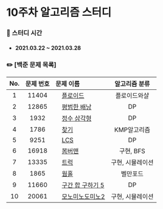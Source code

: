 # 10주차 알고리즘 스터디

### 📖 스터디 시간 
- #### 2021.03.22 ~ 2021.03.28


### ✏️ [백준 문제 목록]
|No.|문제 번호|문제 이름|알고리즘 분류|
|:---:|:---:|:---|:---:| 
|1|11404|<img src="https://d2gd6pc034wcta.cloudfront.net/tier/12.svg" width="12"> [플로이드](https://www.acmicpc.net/problem/11404)|플로이드와샬| 
|2|12865|<img src="https://d2gd6pc034wcta.cloudfront.net/tier/11.svg" width="12"> [평범한 배낭](https://www.acmicpc.net/problem/12865)|DP| 
|3|1932|<img src="https://d2gd6pc034wcta.cloudfront.net/tier/10.svg" width="12"> [정수 삼각형](https://www.acmicpc.net/problem/1932)|DP|
|4|1786|<img src="https://d2gd6pc034wcta.cloudfront.net/tier/15.svg" width="12"> [찾기](https://www.acmicpc.net/problem/1786)|KMP알고리즘|
|5|9251|<img src="https://d2gd6pc034wcta.cloudfront.net/tier/11.svg" width="12"> [LCS](https://www.acmicpc.net/problem/9251)|DP|
|6|16918|<img src="https://d2gd6pc034wcta.cloudfront.net/tier/10.svg" width="12"> [봄버맨](https://www.acmicpc.net/problem/16918)|구현, BFS| 
|7|13335|<img src="https://d2gd6pc034wcta.cloudfront.net/tier/10.svg" width="12"> [트럭](https://www.acmicpc.net/problem/13335)|구현, 시뮬레이션|
|8|1865|<img src="https://d2gd6pc034wcta.cloudfront.net/tier/12.svg" width="12"> [웜홀](https://www.acmicpc.net/problem/1865)|벨만포드| 
|9|11660|<img src="https://d2gd6pc034wcta.cloudfront.net/tier/10.svg" width="12"> [구간 합 구하기 5](https://www.acmicpc.net/problem/11660)|DP| 
|10|20061|<img src="https://d2gd6pc034wcta.cloudfront.net/tier/14.svg" width="12"> [모노미노도미노2](https://www.acmicpc.net/problem/20061)|구현, 시뮬레이션| 
